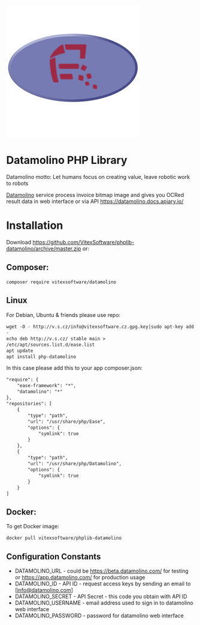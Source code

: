 ![Logo](https://raw.githubusercontent.com/VitexSoftware/phplib-datamolino/master/project-logo.png "Project Logo")

Datamolino PHP Library
======================

Datamolino motto: Let humans focus on creating value, leave robotic work to robots

[Datamolino](https://www.datamolino.com/) service process invoice bitmap image 
and gives you OCRed result data in web interface or via API https://datamolino.docs.apiary.io/



Installation
============

Download https://github.com/VitexSoftware/phplib-datamolino/archive/master.zip or:

Composer:
---------
    composer require vitexsoftware/datamolino

Linux
-----

For Debian, Ubuntu & friends please use repo:

    wget -O - http://v.s.cz/info@vitexsoftware.cz.gpg.key|sudo apt-key add -
    echo deb http://v.s.cz/ stable main > /etc/apt/sources.list.d/ease.list
    apt update
    apt install php-datamolino

In this case please add this to your app composer.json:

    "require": {
        "ease-framework": "*",
        "datamolino": "*"
    },
    "repositories": [
        {
            "type": "path",
            "url": "/usr/share/php/Ease",
            "options": {
                "symlink": true
            }
        },
        {
            "type": "path",
            "url": "/usr/share/php/Datamolino",
            "options": {
                "symlink": true
            }
        }
    ]



Docker:
-------

To get Docker image:

    docker pull vitexsoftware/phplib-datamolino


Configuration Constants
-----------------------

  * DATAMOLINO_URL        - could be https://beta.datamolino.com/ for testing or https://app.datamolino.com/ for production usage
  * DATAMOLINO_ID         - API ID  - request access keys by sending an email to [info@datamolino.com]
  * DATAMOLINO_SECRET     - API Secret - this code you obtain with API ID
  * DATAMOLINO_USERNAME   - email address used to sign in to datamolino web interface
  * DATAMOLINO_PASSWORD   - password for datamolino web interface


